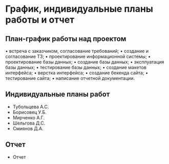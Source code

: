 # График, индивидуальные планы работы и отчет

## План-график работы над проектом

•	встреча с заказчиком, согласование требований;
•	создание и согласование ТЗ;
•	проектирование информационной системы;
•	проектирование базы данных;
•	создание базы данных;
•	эксплуатация базы данных;
•	тестирование базы данных;
•	создание макетов интерфейса;
•	верстка интерфейса;
•	создание бекенда сайта;
•	тестирование сайта;
•	написание отчетной документации. 

## Индивидуальные планы работ

- Тубольцева А.С.
- Борисовец У.Б.
- Мирченко А.Г.
- Шельгова Д.С.
- Смиянов Д.А.

## Отчет

- Отчет
